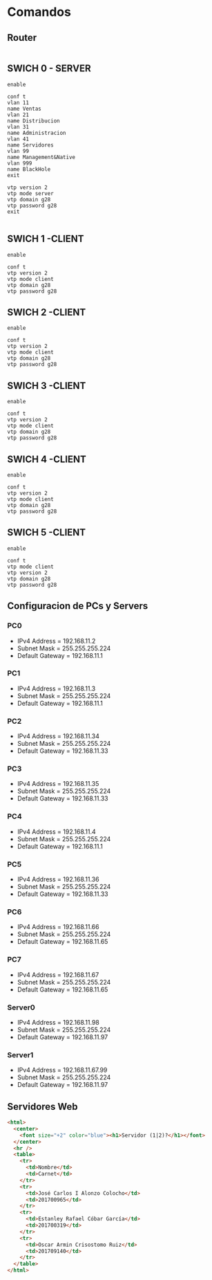 # Comandos

## Router

```shell

```

## SWICH 0 - SERVER

```shell
enable

conf t
vlan 11
name Ventas
vlan 21
name Distribucion
vlan 31
name Administracion
vlan 41
name Servidores
vlan 99
name Management&Native
vlan 999
name BlackHole
exit

vtp version 2
vtp mode server
vtp domain g28
vtp password g28
exit


```

## SWICH 1 -CLIENT

```shell
enable

conf t
vtp version 2
vtp mode client
vtp domain g28
vtp password g28

```

## SWICH 2 -CLIENT

```shell
enable

conf t
vtp version 2
vtp mode client
vtp domain g28
vtp password g28

```

## SWICH 3 -CLIENT

```shell
enable

conf t
vtp version 2
vtp mode client
vtp domain g28
vtp password g28

```

## SWICH 4 -CLIENT

```shell
enable

conf t
vtp version 2
vtp mode client
vtp domain g28
vtp password g28

```

## SWICH 5 -CLIENT

```shell
enable

conf t
vtp mode client
vtp version 2
vtp domain g28
vtp password g28

```

## Configuracion de PCs y Servers

### PC0

- IPv4 Address = 192.168.11.2
- Subnet Mask = 255.255.255.224
- Default Gateway = 192.168.11.1

### PC1

- IPv4 Address = 192.168.11.3
- Subnet Mask = 255.255.255.224
- Default Gateway = 192.168.11.1

### PC2

- IPv4 Address = 192.168.11.34
- Subnet Mask = 255.255.255.224
- Default Gateway = 192.168.11.33

### PC3

- IPv4 Address = 192.168.11.35
- Subnet Mask = 255.255.255.224
- Default Gateway = 192.168.11.33

### PC4

- IPv4 Address = 192.168.11.4
- Subnet Mask = 255.255.255.224
- Default Gateway = 192.168.11.1

### PC5

- IPv4 Address = 192.168.11.36
- Subnet Mask = 255.255.255.224
- Default Gateway = 192.168.11.33

### PC6

- IPv4 Address = 192.168.11.66
- Subnet Mask = 255.255.255.224
- Default Gateway = 192.168.11.65

### PC7

- IPv4 Address = 192.168.11.67
- Subnet Mask = 255.255.255.224
- Default Gateway = 192.168.11.65

### Server0

- IPv4 Address = 192.168.11.98
- Subnet Mask = 255.255.255.224
- Default Gateway = 192.168.11.97

### Server1

- IPv4 Address = 192.168.11.67.99
- Subnet Mask = 255.255.255.224
- Default Gateway = 192.168.11.97

## Servidores Web

```html
<html>
  <center>
    <font size="+2" color="blue"><h1>Servidor (1|2)?</h1></font>
  </center>
  <hr />
  <table>
    <tr>
      <td>Nombre</td>
      <td>Carnet</td>
    </tr>
    <tr>
      <td>José Carlos I Alonzo Colocho</td>
      <td>201700965</td>
    </tr>
    <tr>
      <td>Estanley Rafael Cóbar García</td>
      <td>201700319</td>
    </tr>
    <tr>
      <td>Oscar Armin Crisostomo Ruiz</td>
      <td>201709140</td>
    </tr>
  </table>
</html>
```
